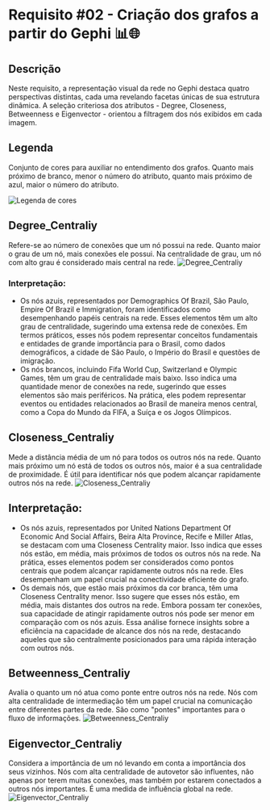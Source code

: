 # Requisito #02 - Criação dos grafos a partir do Gephi 📊🌐

## Descrição

Neste requisito, a representação visual da rede no Gephi destaca quatro perspectivas distintas, cada uma revelando facetas únicas de sua estrutura dinâmica. A seleção criteriosa dos atributos - Degree, Closeness, Betweenness e Eigenvector - orientou a filtragem dos nós exibidos em cada imagem.

## Legenda

Conjunto de cores para auxiliar no entendimento dos grafos. Quanto mais próximo de branco, menor o número do atributo, quanto mais próximo de azul, maior o número do atributo.

![Legenda de cores](https://github.com/yantvrs/Data_structure_2/blob/main/U2T3/Requisito_2/images/image.png)

## Degree_Centraliy
Refere-se ao número de conexões que um nó possui na rede. Quanto maior o grau de um nó, mais conexões ele possui. Na centralidade de grau, um nó com alto grau é considerado mais central na rede.
![Degree_Centraliy](https://github.com/yantvrs/Data_structure_2/blob/main/U2T3/Requisito_2/images/degree_centraliy.png)
### Interpretação:
- Os nós azuis, representados por Demographics Of Brazil, São Paulo, Empire Of Brazil e Immigration, foram identificados como desempenhando papéis centrais na rede. Esses elementos têm um alto grau de centralidade, sugerindo uma extensa rede de conexões. Em termos práticos, esses nós podem representar conceitos fundamentais e entidades de grande importância para o Brasil, como dados demográficos, a cidade de São Paulo, o Império do Brasil e questões de imigração.
- Os nós brancos, incluindo Fifa World Cup, Switzerland e Olympic Games, têm um grau de centralidade mais baixo. Isso indica uma quantidade menor de conexões na rede, sugerindo que esses elementos são mais periféricos. Na prática, eles podem representar eventos ou entidades relacionados ao Brasil de maneira menos central, como a Copa do Mundo da FIFA, a Suíça e os Jogos Olímpicos.



## Closeness_Centraliy
Mede a distância média de um nó para todos os outros nós na rede. Quanto mais próximo um nó está de todos os outros nós, maior é a sua centralidade de proximidade. É útil para identificar nós que podem alcançar rapidamente outros nós na rede.
![Closeness_Centraliy](https://github.com/yantvrs/Data_structure_2/blob/main/U2T3/Requisito_2/images/closeness_centraliy.png)
## Interpretação:
- Os nós azuis, representados por United Nations Department Of Economic And Social Affairs, Beira Alta Province, Recife e Miller Atlas, se destacam com uma Closeness Centrality maior. Isso indica que esses nós estão, em média, mais próximos de todos os outros nós na rede. Na prática, esses elementos podem ser considerados como pontos centrais que podem alcançar rapidamente outros nós na rede. Eles desempenham um papel crucial na conectividade eficiente do grafo.
- Os demais nós, que estão mais próximos da cor branca, têm uma Closeness Centrality menor. Isso sugere que esses nós estão, em média, mais distantes dos outros na rede. Embora possam ter conexões, sua capacidade de atingir rapidamente outros nós pode ser menor em comparação com os nós azuis.
Essa análise fornece insights sobre a eficiência na capacidade de alcance dos nós na rede, destacando aqueles que são centralmente posicionados para uma rápida interação com outros nós.



## Betweenness_Centraliy
Avalia o quanto um nó atua como ponte entre outros nós na rede. Nós com alta centralidade de intermediação têm um papel crucial na comunicação entre diferentes partes da rede. São como "pontes" importantes para o fluxo de informações.
![Betweenness_Centraliy](https://github.com/yantvrs/Data_structure_2/blob/main/U2T3/Requisito_2/images/betweenness_centraliy.png)


## Eigenvector_Centraliy
Considera a importância de um nó levando em conta a importância dos seus vizinhos. Nós com alta centralidade de autovetor são influentes, não apenas por terem muitas conexões, mas também por estarem conectados a outros nós importantes. É uma medida de influência global na rede.
![Eigenvector_Centraliy](https://github.com/yantvrs/Data_structure_2/blob/main/U2T3/Requisito_2/images/eigenvector_centraliy.png)

